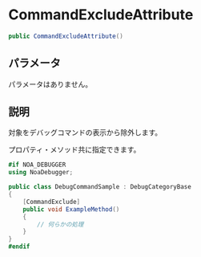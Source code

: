 # CommandExcludeAttribute

```csharp
public CommandExcludeAttribute()
```

## パラメータ

パラメータはありません。

## 説明

対象をデバッグコマンドの表示から除外します。

プロパティ・メソッド共に指定できます。

```csharp
#if NOA_DEBUGGER
using NoaDebugger;

public class DebugCommandSample : DebugCategoryBase
{
    [CommandExclude]
    public void ExampleMethod()
    {
        // 何らかの処理
    }
}
#endif
```
